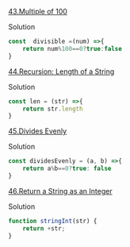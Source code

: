 [43.Multiple of 100](https://edabit.com/challenge/qMr6wYGr6NaXAPQGF)

Solution 

```js
const  divisible =(num) =>{
	return num%100==0?true:false
}
```

[44.Recursion: Length of a String](https://edabit.com/challenge/4MSbtYFBiRtxHEkY8)

Solution 

```js
const len = (str) =>{
    return str.length
}
```

[45.Divides Evenly](https://edabit.com/challenge/JfB9mWmbwYHbupxCB)

Solution 

```js
const dividesEvenly = (a, b) =>{
    return a%b==0?true: false
}
```

[46.Return a String as an Integer](https://edabit.com/challenge/rGsgEswWuW339yNxY)

Solution 

```js
function stringInt(str) {
	return +str;
}
```